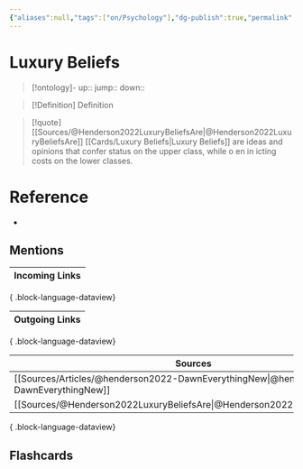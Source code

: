 ```yaml
---
{"aliases":null,"tags":["on/Psychology"],"dg-publish":true,"permalink":"/cards/luxury-beliefs/","dgPassFrontmatter":true}
---
```


# Luxury Beliefs

> [!ontology]-
> up:: 
> jump:: 
> down:: 

> [!Definition] Definition

> [!quote] [[Sources/@Henderson2022LuxuryBeliefsAre\|@Henderson2022LuxuryBeliefsAre]]
> [[Cards/Luxury Beliefs\|Luxury Beliefs]] are ideas and opinions that confer status on the upper class, while o en in icting costs on the lower classes.

# Reference

- 

## Mentions

| Incoming Links |
| -------------- |

{ .block-language-dataview}

| Outgoing Links |
| -------------- |

{ .block-language-dataview}

| Sources                                                                                    |
| ------------------------------------------------------------------------------------------ |
| [[Sources/Articles/@henderson2022-DawnEverythingNew\|@henderson2022-DawnEverythingNew]] |
| [[Sources/@Henderson2022LuxuryBeliefsAre\|@Henderson2022LuxuryBeliefsAre]]              |

{ .block-language-dataview}

## Flashcards